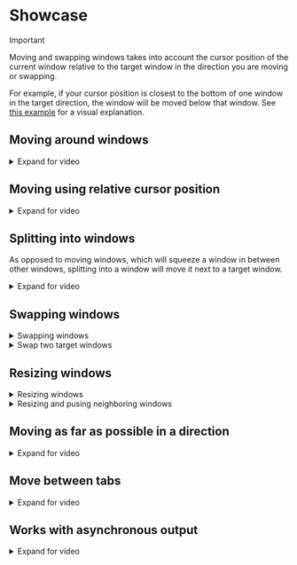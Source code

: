 # Showcase

> [!IMPORTANT]  
> Moving and swapping windows takes into account the cursor position of the
> current window relative to the target window in the direction you are moving
> or swapping.
>
> For example, if your cursor position is closest to the bottom of one window in
> the target direction, the window will be moved below that window. See 
> [this example](#moving-using-relative-cursor-position) for a visual explanation.

## Moving around windows

<details>
<summary>Expand for video</summary>

https://github.com/user-attachments/assets/417023dd-9d5d-4ae9-891d-514e0f3038d5

</details>

## Moving using relative cursor position

<details>
<summary>Expand for video</summary>

https://github.com/user-attachments/assets/7fce8ab8-4ba4-4869-8ab8-220f653541d8

</details>

## Splitting into windows

As opposed to moving windows, which will squeeze a window in between other
windows, splitting into a window will move it next to a target window.

<details>
<summary>Expand for video</summary>

https://github.com/user-attachments/assets/4bf49e27-d08b-4926-9f17-57bf2e702c64

</details>

## Swapping windows

<details>
<summary>Swapping windows</summary>

https://github.com/user-attachments/assets/6d9986cb-0e18-4dc4-9b02-70ff5683a579

</details>

<details>
<summary>Swap two target windows</summary>

https://github.com/user-attachments/assets/195cde61-5382-4eea-9dcb-2eb012771d16

</details>

## Resizing windows

<details>
<summary>Resizing windows</summary>

https://github.com/user-attachments/assets/8f77c9c4-dca1-4647-9049-8695e5351431

</details>

<details>
<summary>Resizing and pusing neighboring windows</summary>

https://github.com/user-attachments/assets/8f1fff43-2830-48f5-a29b-0b1aa7d865b2

</details>

## Moving as far as possible in a direction

<details>
<summary>Expand for video</summary>

https://github.com/user-attachments/assets/b3550d2d-287b-4b5d-9ea9-3466ac47c0d1

</details>

## Move between tabs

<details>
<summary>Expand for video</summary>

https://github.com/user-attachments/assets/6d5bf9ca-3b8b-4a72-978a-520eb2db779b

</details>

## Works with asynchronous output

<details>
<summary>Expand for video</summary>

https://github.com/user-attachments/assets/88abfe11-55bb-4096-979e-7a5754feaa6a

</details>
